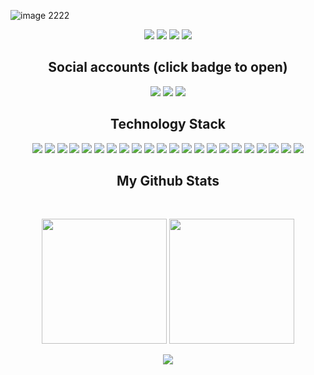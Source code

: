 <!--
**shak33/shak33** is a ✨ _special_ ✨ repository because its `README.md` (this file) appears on your GitHub profile.

Here are some ideas to get you started:

- 🔭 I’m currently working on ...
- 🌱 I’m currently learning ...
- 👯 I’m looking to collaborate on ...
- 🤔 I’m looking for help with ...
- 💬 Ask me about ...
- 📫 How to reach me: ...
- 😄 Pronouns: ...
- ⚡ Fun fact: ...
-->

![image 2222](https://github.com/user-attachments/assets/f6f8d9b6-eefb-4515-8f78-9b0790122266)


<p align="center">
 <img src="https://badges.pufler.dev/visits/shak33/shak33"/> 
 <img src="https://badges.pufler.dev/years/shak33"/>
 <img src="https://badges.pufler.dev/repos/shak33"/>
 <img src="https://badges.pufler.dev/commits/monthly/shak33" />
</p>

<h2 align="center">Social accounts (click badge to open)</h2>
<p align="center">
<a href="https://leetcode.com/u/shak33/" target="_blank" ><img src="https://img.shields.io/badge/LeetCode-000000?style=for-the-badge&logo=LeetCode&logoColor=" /></a>
<a href="https://www.linkedin.com/in/maciej-poppek/" target="_blank"><img src="https://img.shields.io/badge/LinkedIn-0077B5?style=for-the-badge&logo=linkedin&logoColor=white" /></a>
<a href="https://medium.com/@maciejpoppek" target="_blank"><img src="https://img.shields.io/badge/Medium-12100E?style=for-the-badge&logo=medium" /></a>
</p>

<h2 align="center">Technology Stack</h2>
<p align="center">
<img src="https://img.shields.io/badge/-HTML5-black?style=flat-square&logo=html5&"/>
<img src="https://img.shields.io/badge/-CSS3-black?style=flat-square&logo=css3&logoColor=blue"/>
<img src="https://img.shields.io/badge/Sass-black?style=flat-square&logo=Sass"/>
<img src="https://img.shields.io/badge/-JavaScript-black?style=flat-square&logo=javascript"/>
<img src="https://img.shields.io/badge/-TypeScript-black?style=flat-square&logo=typescript"/>
<img src="https://img.shields.io/badge/-React-black?style=flat-square&logo=react"/>
<img src="https://img.shields.io/badge/-Redux-black?style=flat-square&logo=redux"/>
<img src="https://img.shields.io/badge/-Next-black?style=flat-square&logo=Next.js"/>
<img src="https://img.shields.io/badge/-Node-black?style=flat-square&logo=Node.js"/>
<img src="https://img.shields.io/badge/Express-000000?logo=express&logoColor=fff&style=flat"/>
<img src="https://img.shields.io/badge/Prisma-black?style=flat-square&logo=Prisma&logoColor=white"/>
<img src="https://img.shields.io/badge/GraphQL-black?style=flat-square&logo=graphql&logoColor=pink"/>
<img src="https://img.shields.io/badge/-Zod-black?style=flat-square&logo=zod&logoColor=white"/>
<img src="https://img.shields.io/badge/Redis-black?style=flat-square&logo=redis"/>
<img src="https://img.shields.io/badge/-PostgreSQL-black?style=flat-square&logo=postgresql"/>
<img src="https://img.shields.io/badge/-MongoDB-black?style=flat-square&logo=mongodb"/>
<img src="https://img.shields.io/badge/-Jest-black?style=flat-square&logo=jest"/>
<img src="https://img.shields.io/badge/Chai-black?style=flat-square&logo=chai"/>
<img src="https://img.shields.io/badge/-Git-black?style=flat-square&logo=git"/>
<img src="https://img.shields.io/badge/-GitHub-black?style=flat-square&logo=github"/>
<img src="https://img.shields.io/badge/Postman-black?style=flat-square&logo=Postman"/>
<img src="https://img.shields.io/badge/-Docker-black?style=flat-square&logo=Docker"/>
</p>

<h2 align="center">
  My Github Stats
</h2>
 
<br>

<p align = "center">
  <img height="200px" src="https://github-readme-stats.vercel.app/api?username=shak33&show_icons=true&theme=radical" />
  <img height="200px" src="https://github-readme-stats.vercel.app/api/top-langs/?username=shak33&theme=radical&layout=compact&langs_count=8&card_width=320" />
</p>

<p align = "center">
 <img src="https://github-readme-streak-stats.herokuapp.com/?user=shak33&show_icons=true&locale=en&layout=compact&theme=radical&line_height=0" />
</p> 
